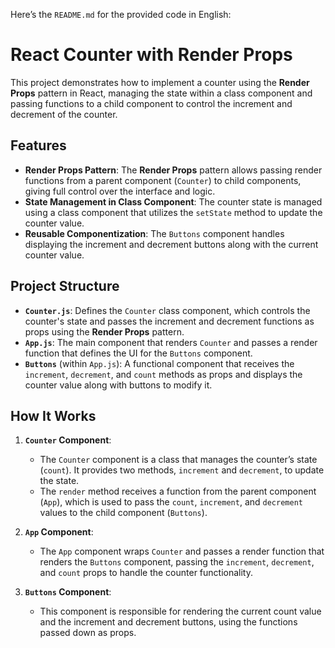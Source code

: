 Here’s the `README.md` for the provided code in English:

# React Counter with Render Props

This project demonstrates how to implement a counter using the **Render Props** pattern in React, managing the state within a class component and passing functions to a child component to control the increment and decrement of the counter.

## Features

- **Render Props Pattern**: The **Render Props** pattern allows passing render functions from a parent component (`Counter`) to child components, giving full control over the interface and logic.
- **State Management in Class Component**: The counter state is managed using a class component that utilizes the `setState` method to update the counter value.
- **Reusable Componentization**: The `Buttons` component handles displaying the increment and decrement buttons along with the current counter value.

## Project Structure

- **`Counter.js`**: Defines the `Counter` class component, which controls the counter's state and passes the increment and decrement functions as props using the **Render Props** pattern.
- **`App.js`**: The main component that renders `Counter` and passes a render function that defines the UI for the `Buttons` component.
- **`Buttons`** (within `App.js`): A functional component that receives the `increment`, `decrement`, and `count` methods as props and displays the counter value along with buttons to modify it.

## How It Works

1. **`Counter` Component**:
   - The `Counter` component is a class that manages the counter’s state (`count`). It provides two methods, `increment` and `decrement`, to update the state.
   - The `render` method receives a function from the parent component (`App`), which is used to pass the `count`, `increment`, and `decrement` values to the child component (`Buttons`).

2. **`App` Component**:
   - The `App` component wraps `Counter` and passes a render function that renders the `Buttons` component, passing the `increment`, `decrement`, and `count` props to handle the counter functionality.

3. **`Buttons` Component**:
   - This component is responsible for rendering the current count value and the increment and decrement buttons, using the functions passed down as props.

